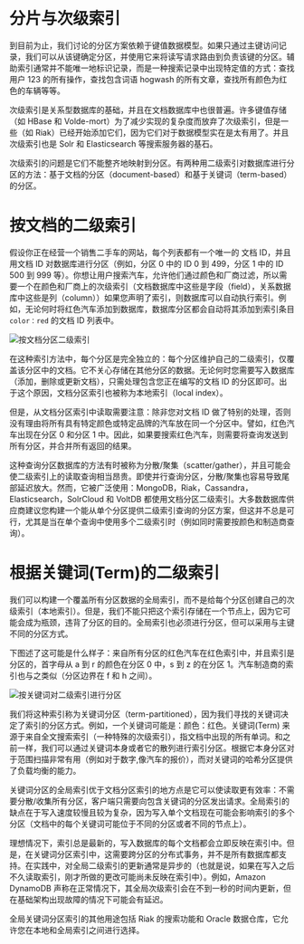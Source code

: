 # 分片与次级索引

到目前为止，我们讨论的分区方案依赖于键值数据模型。如果只通过主键访问记录，我们可以从该键确定分区，并使用它来将读写请求路由到负责该键的分区。辅助索引通常并不能唯一地标识记录，而是一种搜索记录中出现特定值的方式：查找用户 123 的所有操作，查找包含词语 hogwash 的所有文章，查找所有颜色为红色的车辆等等。

次级索引是关系型数据库的基础，并且在文档数据库中也很普遍。许多键值存储（如 HBase 和 Volde-mort）为了减少实现的复杂度而放弃了次级索引，但是一些（如 Riak）已经开始添加它们，因为它们对于数据模型实在是太有用了。并且次级索引也是 Solr 和 Elasticsearch 等搜索服务器的基石。

次级索引的问题是它们不能整齐地映射到分区。有两种用二级索引对数据库进行分区的方法：基于文档的分区（document-based）和基于关键词（term-based）的分区。

# 按文档的二级索引

假设你正在经营一个销售二手车的网站，每个列表都有一个唯一的 文档 ID，并且用文档 ID 对数据库进行分区（例如，分区 0 中的 ID 0 到 499，分区 1 中的 ID 500 到 999 等）。你想让用户搜索汽车，允许他们通过颜色和厂商过滤，所以需要一个在颜色和厂商上的次级索引（文档数据库中这些是字段（field），关系数据库中这些是列（column））如果您声明了索引，则数据库可以自动执行索引。例如，无论何时将红色汽车添加到数据库，数据库分区都会自动将其添加到索引条目 `color：red` 的文档 ID 列表中。

![按文档分区二级索引](https://s2.ax1x.com/2020/02/09/1hQJMt.md.png)

在这种索引方法中，每个分区是完全独立的：每个分区维护自己的二级索引，仅覆盖该分区中的文档。它不关心存储在其他分区的数据。无论何时您需要写入数据库（添加，删除或更新文档），只需处理包含您正在编写的文档 ID 的分区即可。出于这个原因，文档分区索引也被称为本地索引（local index）。

但是，从文档分区索引中读取需要注意：除非您对文档 ID 做了特别的处理，否则没有理由将所有具有特定颜色或特定品牌的汽车放在同一个分区中。譬如，红色汽车出现在分区 0 和分区 1 中。因此，如果要搜索红色汽车，则需要将查询发送到所有分区，并合并所有返回的结果。

这种查询分区数据库的方法有时被称为分散/聚集（scatter/gather），并且可能会使二级索引上的读取查询相当昂贵。即使并行查询分区，分散/聚集也容易导致尾部延迟放大。然而，它被广泛使用：MongoDB，Riak，Cassandra，Elasticsearch，SolrCloud 和 VoltDB 都使用文档分区二级索引。大多数数据库供应商建议您构建一个能从单个分区提供二级索引查询的分区方案，但这并不总是可行，尤其是当在单个查询中使用多个二级索引时（例如同时需要按颜色和制造商查询）。

# 根据关键词(Term)的二级索引

我们可以构建一个覆盖所有分区数据的全局索引，而不是给每个分区创建自己的次级索引（本地索引）。但是，我们不能只把这个索引存储在一个节点上，因为它可能会成为瓶颈，违背了分区的目的。全局索引也必须进行分区，但可以采用与主键不同的分区方式。

下图述了这可能是什么样子：来自所有分区的红色汽车在红色索引中，并且索引是分区的，首字母从 a 到 r 的颜色在分区 0 中，s 到 z 的在分区 1。汽车制造商的索引也与之类似（分区边界在 f 和 h 之间）。

![按关键词对二级索引进行分区](https://s2.ax1x.com/2020/02/09/1hQTQ1.md.png)

我们将这种索引称为关键词分区（term-partitioned），因为我们寻找的关键词决定了索引的分区方式。例如，一个关键词可能是：颜色：红色。关键词(Term) 来源于来自全文搜索索引（一种特殊的次级索引），指文档中出现的所有单词。和之前一样，我们可以通过关键词本身或者它的散列进行索引分区。根据它本身分区对于范围扫描非常有用（例如对于数字,像汽车的报价），而对关键词的哈希分区提供了负载均衡的能力。

关键词分区的全局索引优于文档分区索引的地方点是它可以使读取更有效率：不需要分散/收集所有分区，客户端只需要向包含关键词的分区发出请求。全局索引的缺点在于写入速度较慢且较为复杂，因为写入单个文档现在可能会影响索引的多个分区（文档中的每个关键词可能位于不同的分区或者不同的节点上）。

理想情况下，索引总是最新的，写入数据库的每个文档都会立即反映在索引中。但是，在关键词分区索引中，这需要跨分区的分布式事务，并不是所有数据库都支持。在实践中，对全局二级索引的更新通常是异步的（也就是说，如果在写入之后不久读取索引，刚才所做的更改可能尚未反映在索引中）。例如，Amazon DynamoDB 声称在正常情况下，其全局次级索引会在不到一秒的时间内更新，但在基础架构出现故障的情况下可能会有延迟。

全局关键词分区索引的其他用途包括 Riak 的搜索功能和 Oracle 数据仓库，它允许您在本地和全局索引之间进行选择。
